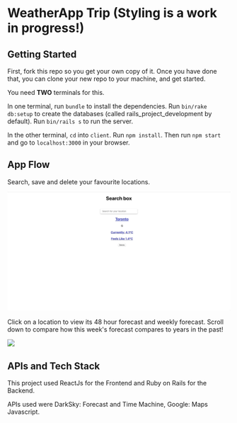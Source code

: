 # WeatherApp Trip (Styling is a work in progress!)

## Getting Started
First, fork this repo so you get your own copy of it. Once you have done that, you can clone your new repo to your machine, and get started.

You need **TWO** terminals for this.

In one terminal, run `bundle` to install the dependencies. Run `bin/rake db:setup` to create the databases (called rails_project_development by default). Run `bin/rails s` to run the server.

In the other terminal, `cd` into `client`. Run `npm install`. Then run `npm start` and go to `localhost:3000` in your browser.

## App Flow
Search, save and delete your favourite locations.

![](Weather1.gif)

Click on a location to view its 48 hour forecast and weekly forecast. 
Scroll down to compare how this week's forecast compares to years in the past!

![](Weather2.gif)

## APIs and Tech Stack
This project used ReactJs for the Frontend and Ruby on Rails for the Backend.

APIs used were DarkSky: Forecast and Time Machine, Google: Maps Javascript.
